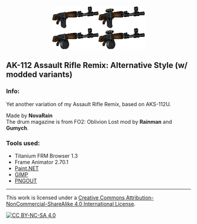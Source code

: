 <p align="center"><img src="/_pics/ak112alt_set.png" alt="AK-112, Alternative Style"/></p>

## AK-112 Assault Rifle Remix: Alternative Style (w/ modded variants)

### Info:
Yet another variation of my Assault Rifle Remix, based on AKS-112U.

Made by **NovaRain**\
The drum magazine is from FO2: Oblivion Lost mod by **Rainman** and **Gumych**.

### Tools used:
* Titanium FRM Browser 1.3
* Frame Animator 2.70.1
* [Paint.NET](https://www.getpaint.net)
* [GIMP](https://www.gimp.org)
* [PNGOUT](http://advsys.net/ken/utils.htm)

--------------------------------------------------------------------------------
This work is licensed under a [Creative Commons Attribution-NonCommercial-ShareAlike 4.0 International License][cc-by-nc-sa].

[![CC BY-NC-SA 4.0][cc-by-nc-sa-image]][cc-by-nc-sa]

[cc-by-nc-sa]: http://creativecommons.org/licenses/by-nc-sa/4.0/
[cc-by-nc-sa-image]: https://licensebuttons.net/l/by-nc-sa/4.0/88x31.png
